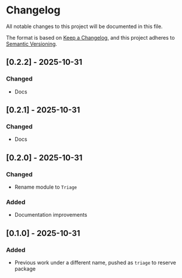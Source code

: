 # Changelog

All notable changes to this project will be documented in this file.

The format is based on [Keep a Changelog](https://keepachangelog.com/en/1.1.0/),
and this project adheres to [Semantic Versioning](https://semver.org/spec/v2.0.0.html).

## [0.2.2] - 2025-10-31

### Changed

- Docs

## [0.2.1] - 2025-10-31

### Changed

- Docs

## [0.2.0] - 2025-10-31

### Changed

- Rename module to `Triage`

### Added

- Documentation improvements

## [0.1.0] - 2025-10-31

### Added

- Previous work under a different name, pushed as `triage` to reserve package
